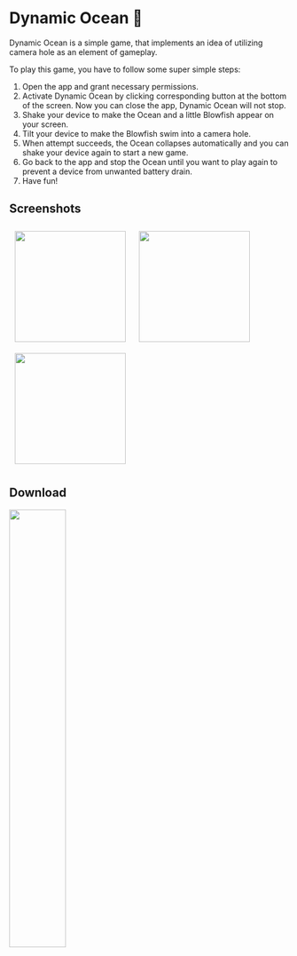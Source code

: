 # Dynamic Ocean 🐡

Dynamic Ocean is a simple game, that implements an idea of utilizing camera hole as an element of gameplay.

To play this game, you have to follow some super simple steps:
1. Open the app and grant necessary permissions.
2. Activate Dynamic Ocean by clicking corresponding button at the bottom of the screen. Now you can close the app, Dynamic Ocean will not stop.
3. Shake your device to make the Ocean and a little Blowfish appear on your screen.
4. Tilt your device to make the Blowfish swim into a camera hole.
5. When attempt succeeds, the Ocean collapses automatically and you can shake your device again to start a new game.
6. Go back to the app and stop the Ocean until you want to play again to prevent a device from unwanted battery drain.
7. Have fun!

## Screenshots
[<img src="https://user-images.githubusercontent.com/50966785/193657652-c7f1eb6a-c955-40c8-911e-82e04b5ba6ca.png" align="center"
width="200" hspace="10" vspace="10">](https://user-images.githubusercontent.com/50966785/193657652-c7f1eb6a-c955-40c8-911e-82e04b5ba6ca.png)
[<img src="https://user-images.githubusercontent.com/50966785/193657657-5973b401-6732-4c2a-a956-ba992e904d5d.png" align="center"
width="200" hspace="10" vspace="10">](https://user-images.githubusercontent.com/50966785/193657657-5973b401-6732-4c2a-a956-ba992e904d5d.png)
[<img src="https://user-images.githubusercontent.com/50966785/193657661-a0952185-6ee8-4a21-9a3f-786c130c868c.png" align="center"
width="200" hspace="10" vspace="10">](https://user-images.githubusercontent.com/50966785/193657661-a0952185-6ee8-4a21-9a3f-786c130c868c.png)

## Download
<p align="left">
<a href="https://play.google.com/store/apps/details?id=com.shpakovskiy.dynamicocean">
<img src="https://user-images.githubusercontent.com/50966785/194356537-d1715c40-d603-4611-8644-aa5956e3d1fd.png" width="45%">
</a>
</p>

